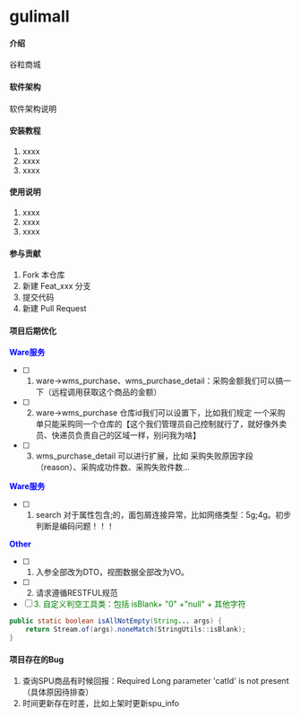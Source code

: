 # gulimall

#### 介绍
谷粒商城

#### 软件架构
软件架构说明


#### 安装教程

1.  xxxx
2.  xxxx
3.  xxxx

#### 使用说明

1.  xxxx
2.  xxxx
3.  xxxx

#### 参与贡献

1.  Fork 本仓库
2.  新建 Feat_xxx 分支
3.  提交代码
4.  新建 Pull Request

#### 项目后期优化

**<font color=blue>Ware服务</font>**

- [ ] 1. ware->wms_purchase、wms_purchase_detail：采购金额我们可以搞一下（远程调用获取这个商品的金额）
- [ ] 2. ware->wms_purchase 仓库id我们可以设置下，比如我们规定 一个采购单只能采购同一个仓库的【这个我们管理员自己控制就行了，就好像外卖员、快递员负责自己的区域一样，别问我为啥】   
- [ ] 3. wms_purchase_detail 可以进行扩展，比如 采购失败原因字段（reason）、采购成功件数、采购失败件数...


**<font color=blue>Ware服务</font>**
- [ ] 1. search 对于属性包含;的，面包屑连接异常，比如网络类型：5g;4g。初步判断是编码问题！！！

**<font color=blue>Other</font>**

- [ ] 1. 入参全部改为DTO，视图数据全部改为VO。
- [ ] 2. 请求遵循RESTFUL规范
- [ ] <font color=green>3. 自定义判空工具类：包括 isBlank+ "0" +"null" + 其他字符 </font>

```java
public static boolean isAllNotEmpty(String... args) {
    return Stream.of(args).noneMatch(StringUtils::isBlank);
}
```

#### 项目存在的Bug
1. 查询SPU商品有时候回报：Required Long parameter 'catId' is not present（具体原因待排查）
2. 时间更新存在时差，比如上架时更新spu_info